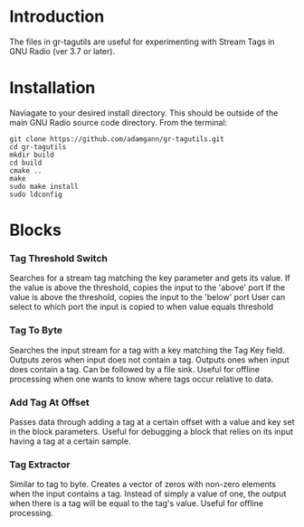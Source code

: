 # Introduction

The files in gr-tagutils are useful for experimenting with Stream Tags in 
GNU Radio (ver 3.7 or later).


# Installation

Naviagate to your desired install directory. This should be outside of the main
GNU Radio source code directory. From the terminal: 

  	git clone https://github.com/adamgann/gr-tagutils.git
  	cd gr-tagutils
  	mkdir build
  	cd build
  	cmake ..
  	make
  	sudo make install
  	sudo ldconfig



# Blocks

### Tag Threshold Switch

Searches for a stream tag matching the key parameter and gets its value.
If the value is above the threshold, copies the input to the 'above' port
If the value is above the threshold, copies the input to the 'below' port
User can select to which port the input is copied to when value equals threshold


### Tag To Byte

Searches the input stream for a tag with a key matching the Tag Key field. 
Outputs zeros when input does not contain a tag. Outputs ones when input
does contain a tag. Can be followed by a file sink. Useful for offline processing
when one wants to know where tags occur relative to data. 

### Add Tag At Offset

Passes data through adding a tag at a certain offset with a value and key
set in the block parameters. Useful for debugging a block that relies on 
its input having a tag at a certain sample. 

### Tag Extractor 

Similar to tag to byte. Creates a vector of zeros with non-zero elements when the input contains a tag. Instead of simply a value of one, the output when there is a tag will be equal to the tag's value. Useful for offline processing. 


